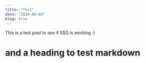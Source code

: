 ```yaml
---
title: "Test"
date: "2020-06-03"
blog: true
---
```


This is a test post to see if SSG is working :)

# and a heading to test markdown
